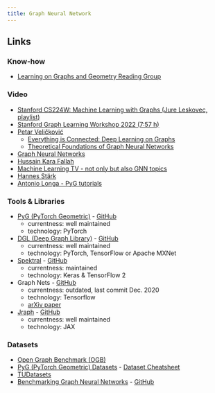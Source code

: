 ```yaml
---
title: Graph Neural Network
---
```


## Links

### Know-how
- [Learning on Graphs and Geometry Reading Group](https://hannes-stark.com/logag-reading-group)

### Video
- [Stanford CS224W: Machine Learning with Graphs (Jure Leskovec, playlist)](https://www.youtube.com/watch?v=JAB_plj2rbA&list=PLoROMvodv4rPLKxIpqhjhPgdQy7imNkDn)
- [ Stanford Graph Learning Workshop 2022 (7:57 h)](https://www.youtube.com/watch?v=GYW286H3SKw)
- [Petar Veličković](https://www.youtube.com/channel/UC9bkKi8Us7yevvP1KIBQHog/videos)
  - [Everything is Connected: Deep Learning on Graphs](https://www.youtube.com/watch?v=5h6MbQ_65-o)
  - [Theoretical Foundations of Graph Neural Networks](https://www.youtube.com/watch?v=uF53xsT7mjc)
- [Graph Neural Networks](https://www.youtube.com/playlist?list=PLSgGvve8UweGx4_6hhrF3n4wpHf_RV76_)
- [Hussain Kara Fallah](https://www.youtube.com/channel/UCyRGTzxD6Pa4cJOfHmvklQA/videos)
- [Machine Learning TV - not only but also GNN topics](https://www.youtube.com/c/MachineLearningTV/videos)
- [Hannes Stärk](https://www.youtube.com/channel/UC4uWMmEGc5EZVn5pAox-iww/videos)
- [Antonio Longa - PyG tutorials](https://www.youtube.com/user/94longa2112/videos)

### Tools & Libraries
- [PyG (PyTorch Geometric)](https://pytorch-geometric.readthedocs.io/en/latest/) - [GitHub](https://github.com/pyg-team/pytorch_geometric)
  - currentness: well maintained
  - technology: PyTorch
- [DGL (Deep Graph Library)](https://www.dgl.ai/) - [GitHub](https://github.com/dmlc/dgl/)
  - currentness: well maintained
  - technology: PyTorch, TensorFlow or Apache MXNet
- [Spektral](https://graphneural.network/) - [GitHub](https://github.com/danielegrattarola/spektral/)
  - currentness: maintained
  - technology: Keras & TensorFlow 2
- Graph Nets - [GitHub](https://github.com/deepmind/graph_nets) 
  - currentness: outdated, last commit Dec. 2020
  - technology: Tensorflow
  - [arXiv paper](https://arxiv.org/abs/1806.01261)
- [Jraph](https://jraph.readthedocs.io/en/latest/) - [GitHub](https://github.com/deepmind/jraph)
  - currentness: well maintained
  - technology: JAX

### Datasets
- [Open Graph Benchmark (OGB)](https://ogb.stanford.edu/)
- [PyG (PyTorch Geometric) Datasets](https://pytorch-geometric.readthedocs.io/en/latest/modules/datasets.html?highlight=datasets) -
  [Dataset Cheatsheet](https://pytorch-geometric.readthedocs.io/en/latest/notes/data_cheatsheet.html#)
- [TUDatasets](https://chrsmrrs.github.io/datasets/)
- [Benchmarking Graph Neural Networks](https://graphdeeplearning.github.io/post/benchmarking-gnns/) - [GitHub](https://github.com/graphdeeplearning/benchmarking-gnns)
